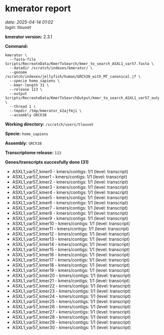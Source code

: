 # kmerator report
*date: 2025-04-14 01:02*  
*login: tlouvet*

**kmerator version:** 2.3.1

**Command:**

```
kmerator \
  --fasta-file Scripts/RecreateData/KmerToSearch/kmer_to_search_ASXL1_var57.fasta \
  --datadir /scratch/indexes/kmerator/ \
  --genome /scratch/indexes/jellyfish/human/GRCh38_with_MT_canonical.jf \
  --specie homo_sapiens \
  --kmer-length 31 \
  --release 113 \
  --output Scripts/RecreateData/KmerToSearchOutput/kmer_to_search_ASXL1_var57_output \
  --thread 1 \
  --tmpdir /tmp/kmerator_k2ajfmji \
  --assembly GRCh38
```

**Working directory:** `/scratch/users/tlouvet`

**Specie:** `homo_sapiens`

**Assembly:** `GRCh38`

**Transcriptome release:** `113`

**Genes/transcripts succesfully done (31)**

- ASXL1_var57_kmer0 - kmers/contigs: 1/1 (level: transcript)
- ASXL1_var57_kmer1 - kmers/contigs: 1/1 (level: transcript)
- ASXL1_var57_kmer2 - kmers/contigs: 1/1 (level: transcript)
- ASXL1_var57_kmer3 - kmers/contigs: 1/1 (level: transcript)
- ASXL1_var57_kmer4 - kmers/contigs: 1/1 (level: transcript)
- ASXL1_var57_kmer5 - kmers/contigs: 1/1 (level: transcript)
- ASXL1_var57_kmer6 - kmers/contigs: 1/1 (level: transcript)
- ASXL1_var57_kmer7 - kmers/contigs: 1/1 (level: transcript)
- ASXL1_var57_kmer8 - kmers/contigs: 1/1 (level: transcript)
- ASXL1_var57_kmer9 - kmers/contigs: 1/1 (level: transcript)
- ASXL1_var57_kmer10 - kmers/contigs: 1/1 (level: transcript)
- ASXL1_var57_kmer11 - kmers/contigs: 1/1 (level: transcript)
- ASXL1_var57_kmer12 - kmers/contigs: 1/1 (level: transcript)
- ASXL1_var57_kmer13 - kmers/contigs: 1/1 (level: transcript)
- ASXL1_var57_kmer14 - kmers/contigs: 1/1 (level: transcript)
- ASXL1_var57_kmer15 - kmers/contigs: 1/1 (level: transcript)
- ASXL1_var57_kmer16 - kmers/contigs: 1/1 (level: transcript)
- ASXL1_var57_kmer17 - kmers/contigs: 1/1 (level: transcript)
- ASXL1_var57_kmer18 - kmers/contigs: 1/1 (level: transcript)
- ASXL1_var57_kmer19 - kmers/contigs: 1/1 (level: transcript)
- ASXL1_var57_kmer20 - kmers/contigs: 1/1 (level: transcript)
- ASXL1_var57_kmer21 - kmers/contigs: 1/1 (level: transcript)
- ASXL1_var57_kmer22 - kmers/contigs: 1/1 (level: transcript)
- ASXL1_var57_kmer23 - kmers/contigs: 1/1 (level: transcript)
- ASXL1_var57_kmer24 - kmers/contigs: 1/1 (level: transcript)
- ASXL1_var57_kmer25 - kmers/contigs: 1/1 (level: transcript)
- ASXL1_var57_kmer26 - kmers/contigs: 1/1 (level: transcript)
- ASXL1_var57_kmer27 - kmers/contigs: 1/1 (level: transcript)
- ASXL1_var57_kmer28 - kmers/contigs: 1/1 (level: transcript)
- ASXL1_var57_kmer29 - kmers/contigs: 1/1 (level: transcript)
- ASXL1_var57_kmer30 - kmers/contigs: 1/1 (level: transcript)
